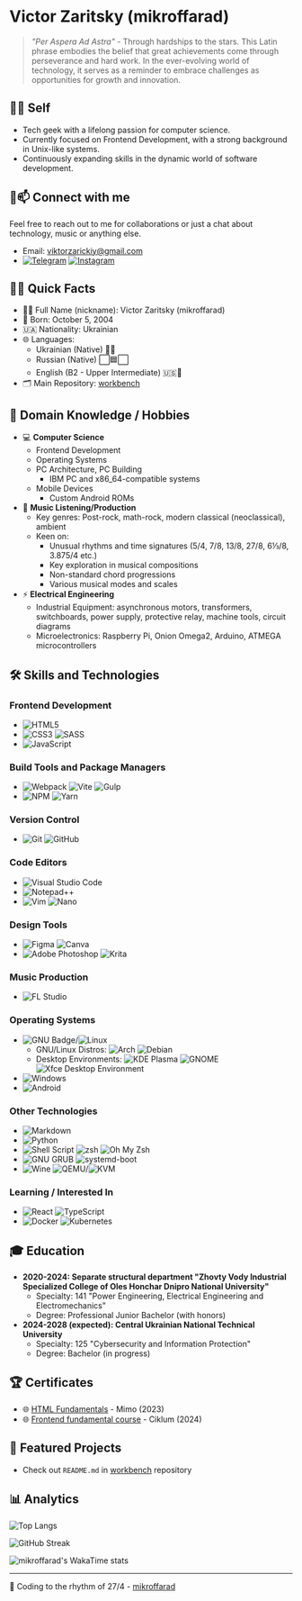 # Victor Zaritsky (mikroffarad)

> *"Per Aspera Ad Astra"* - Through hardships to the stars. This Latin phrase embodies the belief that great achievements come through perseverance and hard work. In the ever-evolving world of technology, it serves as a reminder to embrace challenges as opportunities for growth and innovation.

## 👨‍💻 Self

- Tech geek with a lifelong passion for computer science.
- Currently focused on Frontend Development, with a strong background in Unix-like systems.
- Continuously expanding skills in the dynamic world of software development.

## 🤝📫 Connect with me
Feel free to reach out to me for collaborations or just a chat about technology, music or anything else.

- Email: [viktorzarickiy@gmail.com](mailto:viktorzarickiy@gmail.com)
- [![Telegram](https://img.shields.io/badge/Telegram-2CA5E0?style=for-the-badge&logo=telegram&logoColor=white)](https://t.me/mikroffarad_perasperaadastra)
  [![Instagram](https://img.shields.io/badge/Instagram-%23E4405F.svg?style=for-the-badge&logo=Instagram&logoColor=white)](https://instagram.com/mikroffarad_perasperaadastra)

## 🧑‍💻 Quick Facts

- 👱‍♂️ Full Name (nickname): Victor Zaritsky (mikroffarad)
- 🎂 Born: October 5, 2004
- 🇺🇦 Nationality: Ukrainian
- 🌐 Languages:
  - Ukrainian (Native) 💙💛
  - Russian (Native) ⬜️🟦⬜️
  - English (B2 - Upper Intermediate) 🇺🇸🦅
- 🗂️ Main Repository: [workbench](https://github.com/mikroffarad/workbench)

## 🧠 Domain Knowledge / Hobbies
  - 💻 **Computer Science**
    - Frontend Development
    - Operating Systems
    - PC Architecture, PC Building
      - IBM PC and x86_64-compatible systems
    - Mobile Devices
      - Custom Android ROMs
  - 🎼 **Music Listening/Production**
    - Key genres: Post-rock, math-rock, modern classical (neoclassical), ambient
    - Keen on:
      - Unusual rhythms and time signatures (5/4, 7/8, 13/8, 27/8, 6⅓/8, 3.875/4 etc.)
      - Key exploration in musical compositions
      - Non-standard chord progressions
      - Various musical modes and scales
  - ⚡ **Electrical Engineering**
    - Industrial Equipment: asynchronous motors, transformers, switchboards, power supply, protective relay, machine tools, сircuit diagrams
    - Microelectronics: Raspberry Pi, Onion Omega2, Arduino, ATMEGA microcontrollers

## 🛠️ Skills and Technologies

### Frontend Development
- ![HTML5](https://img.shields.io/badge/html5-%23E34F26.svg?style=for-the-badge&logo=html5&logoColor=white)
- ![CSS3](https://img.shields.io/badge/css3-%231572B6.svg?style=for-the-badge&logo=css3&logoColor=white)
  ![SASS](https://img.shields.io/badge/SASS-hotpink.svg?style=for-the-badge&logo=SASS&logoColor=white)
- ![JavaScript](https://img.shields.io/badge/javascript-%23323330.svg?style=for-the-badge&logo=javascript&logoColor=%23F7DF1E)

### Build Tools and Package Managers
- ![Webpack](https://img.shields.io/badge/webpack-%238DD6F9.svg?style=for-the-badge&logo=webpack&logoColor=black)
  ![Vite](https://img.shields.io/badge/vite-%23646CFF.svg?style=for-the-badge&logo=vite&logoColor=white)
  ![Gulp](https://img.shields.io/badge/GULP-%23CF4647.svg?style=for-the-badge&logo=gulp&logoColor=white)
- ![NPM](https://img.shields.io/badge/NPM-%23CB3837.svg?style=for-the-badge&logo=npm&logoColor=white)
  ![Yarn](https://img.shields.io/badge/yarn-%232C8EBB.svg?style=for-the-badge&logo=yarn&logoColor=white)

### Version Control
- ![Git](https://img.shields.io/badge/git-%23F05033.svg?style=for-the-badge&logo=git&logoColor=white)
  ![GitHub](https://img.shields.io/badge/github-%23121011.svg?style=for-the-badge&logo=github&logoColor=white)

### Code Editors
- ![Visual Studio Code](https://img.shields.io/badge/Visual%20Studio%20Code-0078d7.svg?style=for-the-badge&logo=visual-studio-code&logoColor=white)
- ![Notepad++](https://img.shields.io/badge/Notepad++-90E59A.svg?style=for-the-badge&logo=notepad%2b%2b&logoColor=black)
- ![Vim](https://img.shields.io/badge/VIM-099B39.svg?style=for-the-badge&logo=vim&logoColor=white) ![Nano](https://img.shields.io/badge/nano-4A90E2?style=for-the-badge&logo=nano&logoColor=white)

### Design Tools
- ![Figma](https://img.shields.io/badge/figma-%23F24E1E.svg?style=for-the-badge&logo=figma&logoColor=white)
  ![Canva](https://img.shields.io/badge/Canva-%2300C4CC.svg?style=for-the-badge&logo=Canva&logoColor=white)
- ![Adobe Photoshop](https://img.shields.io/badge/photoshop-%2331A8FF.svg?style=for-the-badge&logo=adobe%20photoshop&logoColor=white)
  ![Krita](https://img.shields.io/badge/Krita-203759?style=for-the-badge&logo=krita&logoColor=EEF37B)

### Music Production
- ![FL Studio](https://img.shields.io/badge/🎵_FL_Studio-orange?style=for-the-badge&logo=image-line&logoColor=white)

### Operating Systems
- ![GNU Badge](https://img.shields.io/badge/-GNU-white?style=for-the-badge&logo=gnu&logoColor=black)/![Linux](https://img.shields.io/badge/Linux-FCC624?style=for-the-badge&logo=linux&logoColor=black)
  - GNU/Linux Distros: ![Arch](https://img.shields.io/badge/Arch-1793D1?logo=arch-linux&logoColor=fff&style=for-the-badge) ![Debian](https://img.shields.io/badge/Debian-D70A53?style=for-the-badge&logo=debian&logoColor=white)
  - Desktop Environments: ![KDE Plasma](https://img.shields.io/badge/KDE%20Plasma-1d99f3?style=for-the-badge&logo=kde&logoColor=white) ![GNOME](https://img.shields.io/badge/GNOME-white?style=for-the-badge&logo=gnome&logoColor=black) ![Xfce Desktop Environment](https://img.shields.io/badge/Xfce-0849ad?style=for-the-badge&logo=Xfce&logoColor=white)
- ![Windows](https://img.shields.io/badge/Microsoft%20Windows-0078D6?style=for-the-badge&logo=windows&logoColor=white)
- ![Android](https://img.shields.io/badge/Android-90e59a?style=for-the-badge&logo=android&logoColor=black)


### Other Technologies
- ![Markdown](https://img.shields.io/badge/markdown-%23000000.svg?style=for-the-badge&logo=markdown&logoColor=white)
- ![Python](https://img.shields.io/badge/Python-3776AB?style=for-the-badge&logo=python&logoColor=white)
- ![Shell Script](https://img.shields.io/badge/shell_script-%23121011.svg?style=for-the-badge&logo=gnu-bash&logoColor=white) ![zsh](https://img.shields.io/badge/zsh-4EAA25?style=for-the-badge&logo=gnu-bash&logoColor=white) ![Oh My Zsh](https://img.shields.io/badge/oh_my_zsh-1A2C34?style=for-the-badge&logo=ohmyzsh&logoColor=white)
- ![GNU GRUB](https://img.shields.io/badge/GNU_GRUB-000000?style=for-the-badge&logo=gnu&logoColor=white) ![systemd-boot](https://img.shields.io/badge/systemd--boot-3E2723?style=for-the-badge&logo=systemd&logoColor=white)
- ![Wine](https://img.shields.io/badge/🍷_Wine-900000?style=for-the-badge&logo=wine&logoColor=white) ![QEMU](https://img.shields.io/badge/QEMU-FF6600?style=for-the-badge&logo=qemu&logoColor=white)/![KVM](https://img.shields.io/badge/KVM-007ACC?style=for-the-badge&logo=kvm&logoColor=white)

### Learning / Interested In
- ![React](https://img.shields.io/badge/react-%2320232a.svg?style=for-the-badge&logo=react&logoColor=%2361DAFB)
  ![TypeScript](https://img.shields.io/badge/typescript-%23007ACC.svg?style=for-the-badge&logo=typescript&logoColor=white)
- ![Docker](https://img.shields.io/badge/docker-%230db7ed.svg?style=for-the-badge&logo=docker&logoColor=white)
  ![Kubernetes](https://img.shields.io/badge/kubernetes-326CE5?style=for-the-badge&logo=kubernetes&logoColor=white)

## 🎓 Education
- **2020-2024: Separate structural department "Zhovty Vody Industrial Specialized College of Oles Honchar Dnipro National University"**
  - Specialty: 141 "Power Engineering, Electrical Engineering and Electromechanics"
  - Degree: Professional Junior Bachelor (with honors)
- **2024-2028 (expected): Central Ukrainian National Technical University**
  - Specialty: 125 "Cybersecurity and Information Protection"
  - Degree: Bachelor (in progress)

## 🏆 Certificates

- 🌐 [HTML Fundamentals](https://drive.google.com/file/d/10_T352wJ6VSn-yGGb-xKPtxfXucLAUWM/view?usp=sharing) - Mimo (2023)
- 🌐 [Frontend fundamental course](https://drive.google.com/file/d/10cVezmXW9NzVTqLHxKYXX_azpZCgJDLX/view?usp=sharing) - Ciklum (2024)

## 🌟 Featured Projects
- Check out ``README.md`` in [workbench](https://github.com/mikroffarad/workbench) repository

## 📊 Analytics

![Top Langs](https://github-readme-stats.vercel.app/api/top-langs/?username=mikroffarad&layout=compact&theme=dark)

![GitHub Streak](https://github-readme-streak-stats.herokuapp.com/?user=mikroffarad&theme=dark)

![mikroffarad's WakaTime stats](https://github-readme-stats.vercel.app/api/wakatime?username=mikroffarad&layout=compact&theme=dark)

---

🎼 Coding to the rhythm of 27/4 - [mikroffarad](https://github.com/mikroffarad)

